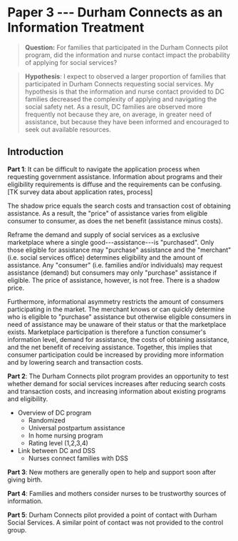 # Paper 3 --- Durham Connects as an Information Treatment

> **Question:** For families that participated in the Durham Connects pilot program, did the information and nurse contact impact the probability of applying for social services?

> **Hypothesis**: I expect to observed a larger proportion of families that participated in Durham Connects requesting social services. My hypothesis is that the information and nurse contact provided to DC families decreased the complexity of applying and navigating the social safety net. As a result, DC families are observed more frequently not because they are, on average, in greater need of assistance, but because they have been informed and encouraged to seek out available resources.

## Introduction

**Part 1**: It can be difficult to navigate the application process when requesting government assistance. Information about programs and their eligibility requirements is diffuse and the requirements can be confusing. [TK survey data about application rates, process]

The shadow price equals the search costs and transaction cost of obtaining assistance. As a result, the "price" of assistance varies from eligible consumer to consumer, as does the net benefit (assistance minus costs). 

Reframe the demand and supply of social services as a exclusive marketplace where a single good---assistance---is "purchased". Only those eligible for assistance may "purchase" assistance and the "merchant" (i.e. social services office) determines eligibility and the amount of assistance. Any "consumer" (i.e. families and/or individuals) may request assistance (demand) but consumers may only "purchase" assistance if eligible. The price of assistance, however, is not free. There is a shadow price. 

Furthermore, informational asymmetry restricts the amount of consumers participating in the market. The merchant knows or can quickly determine who is eligible to "purchase" assistance but otherwise eligible consumers in need of assistance may be unaware of their status or that the marketplace exists. Marketplace participation is therefore a function consumer's information level, demand for assistance, the costs of obtaining assistance, and the net benefit of receiving assistance. Together, this implies that consumer participation could be increased by providing more information and by lowering search and transaction costs.




**Part 2**: The Durham Connects pilot program provides an opportunity to test whether demand for social services increases after reducing search costs and transaction costs, and increasing information about existing programs and eligibility.
  - Overview of DC program
    - Randomized
    - Universal postpartum assistance
    - In home nursing program
    - Rating level (1,2,3,4)
  - Link between DC and DSS
    - Nurses connect families with DSS

**Part 3**: New mothers are generally open to help and support soon after giving birth.

**Part 4**: Families and mothers consider nurses to be trustworthy sources of information.

**Part 5**: Durham Connects pilot provided a point of contact with Durham Social Services. A similar point of contact was not provided to the control group.





